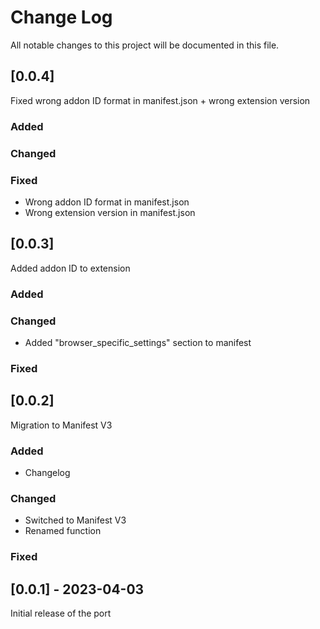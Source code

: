# Change Log
All notable changes to this project will be documented in this file.

## [0.0.4]

Fixed wrong addon ID format in manifest.json + wrong extension version

### Added

### Changed

### Fixed
- Wrong addon ID format in manifest.json
- Wrong extension version in manifest.json

## [0.0.3]

Added addon ID to extension

### Added

### Changed

- Added "browser_specific_settings" section to manifest

### Fixed

## [0.0.2]

Migration to Manifest V3

### Added

- Changelog

### Changed

- Switched to Manifest V3
- Renamed function

### Fixed

## [0.0.1] - 2023-04-03

Initial release of the port
